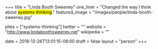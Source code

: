 +++
title = "Linda Booth Sweeney"
one_liner = "Changed the way I think about <mark>systems thinking</mark>."
featured_image = "/images/people/linda-booth-sweeney.jpg"

piles = ["systems-thinking"]
twitter = ""
website = "http://www.lindaboothsweeney.net"
wikipedia = ""

date = 2018-12-26T13:01:15-08:00
draft = false
layout = "person"
+++

